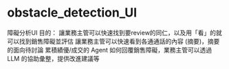 # obstacle_detection_UI
障礙分析UI
目的：
讓業務主管可以快速找到要review的同仁，以及用「看」的就可以找到銷售障礙並評估
讓業務主管可以快速看到各通通話的內容 (摘要)，摘要的面向待討論
累積績優/成交的 Agent 如何回覆銷售障礙，業務主管可以透過 LLM 的協助彙整，提供改進建議等
